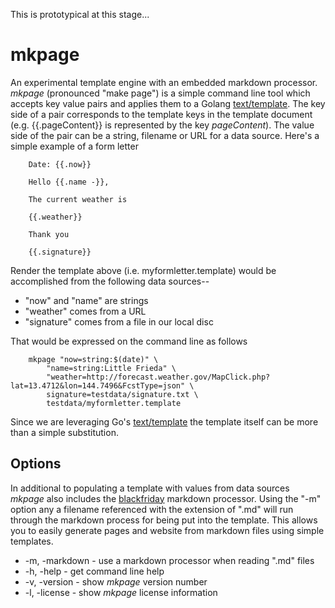 
This is prototypical at this stage...


# mkpage

An experimental template engine with an embedded markdown processor.  *mkpage* (pronounced "make page") is 
a simple command line tool which accepts key value pairs and applies them to a Golang [text/template](https://golang.org/pkg/text/template/).
The key side of a pair corresponds to the template keys in the template document (e.g. 
{{.pageContent}} is represented by the key *pageContent*). The value side of the pair can be a string, 
filename or URL for a data source. Here's a simple example of a form letter

```template
    Date: {{.now}}

    Hello {{.name -}},
    
    The current weather is

    {{.weather}}

    Thank you

    {{.signature}}
```

Render the template above (i.e. myformletter.template) would be accomplished from the following
data sources--

+ "now" and "name" are strings
+ "weather" comes from a URL
+ "signature" comes from a file in our local disc

That would be expressed on the command line as follows

```shell
    mkpage "now=string:$(date)" \
        "name=string:Little Frieda" \
        "weather=http://forecast.weather.gov/MapClick.php?lat=13.4712&lon=144.7496&FcstType=json" \
        signature=testdata/signature.txt \
        testdata/myformletter.template
```

Since we are leveraging Go's [text/template](https://golang.org/pkg/text/template/) the template itself
can be more than a simple substitution.

## Options

In additional to populating a template with values from data sources *mkpage* also includes the
[blackfriday](https://github.com/russross/blackfriday) markdown processor.  Using the "-m" option any
a filename referenced with the extension of ".md" will run through the markdown process for being put into 
the template.  This allows you to easily generate pages and website from markdown files using simple templates.

+ -m, -markdown - use a markdown processor when reading ".md" files 
+ -h, -help - get command line help
+ -v, -version - show *mkpage* version number
+ -l, -license - show *mkpage* license information


